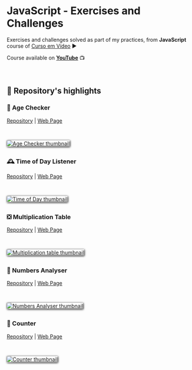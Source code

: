 # JavaScript - Exercises and Challenges

Exercises and challenges solved as part of my practices, from **JavaScript** course of [Curso em Vídeo](http://www.cursoemvideo.com) ▶️

Course available on [**YouTube**](https://www.youtube.com/playlist?list=PLntvgXM11X6pi7mW0O4ZmfUI1xDSIbmTm) 📺<br>
<br>
<br>

## 🔆 Repository's highlights


### 🎂 Age Checker
[Repository](https://github.com/marcosr3000/javascript_exercicios_desafios/tree/main/aulas/aula12_ex/ex015_verificar_idade) | [Web Page](https://marcosr3000.github.io/javascript_exercicios_desafios/aulas/aula12_ex/ex015_verificar_idade/)

<br>

[<img style="box-shadow: 1px 1px 5px black" src="https://github.com/marcosr3000/javascript_exercicios_desafios/blob/main/aulas/aula12_ex/ex015_verificar_idade/age-thumb.jpg?raw=true" alt="Age Checker thumbnail">](https://marcosr3000.github.io/javascript_exercicios_desafios/aulas/aula12_ex/ex015_verificar_idade/)

<!---When you fill the year field, select a gender and press the check button, the page give to you the current age (based on current year) and a picture of an average person with this age.-->

##

### 🕰️ Time of Day Listener
[Repository](https://github.com/marcosr3000/javascript_exercicios_desafios/tree/main/aulas/aula12_ex/ex014_hora_dia) | [Web Page](https://marcosr3000.github.io/javascript_exercicios_desafios/aulas/aula12_ex/ex014_hora_dia/)

<br>

[<img style="box-shadow: 1px 1px 5px black" src="https://github.com/marcosr3000/javascript_exercicios_desafios/blob/main/aulas/aula12_ex/ex014_hora_dia/hour-thumb.jpg?raw=true" alt="Time of Day thumbnail">](https://marcosr3000.github.io/javascript_exercicios_desafios/aulas/aula12_ex/ex014_hora_dia/)

<!---This web page contains links to my social medias shown in a mocked up mobile phone screen. I worked with iframes, responsive design, CSS transitions and animations.-->

##

### ❎ Multiplication Table
[Repository](https://github.com/marcosr3000/javascript_exercicios_desafios/tree/main/aulas/aula14_ex/ex017_tabuada) | [Web Page](https://marcosr3000.github.io/javascript_exercicios_desafios/aulas/aula14_ex/ex017_tabuada/)

<br>

[<img style="box-shadow: 1px 1px 5px black" src="https://github.com/marcosr3000/javascript_exercicios_desafios/blob/main/aulas/aula14_ex/ex017_tabuada/table-thumb.jpg?raw=true" alt="Multiplication table thumbnail">](https://marcosr3000.github.io/javascript_exercicios_desafios/aulas/aula14_ex/ex017_tabuada/)

<!---This web page contains links to my social medias shown in a mocked up mobile phone screen. I worked with iframes, responsive design, CSS transitions and animations.-->

##

### 🔢 Numbers Analyser
[Repository](https://github.com/marcosr3000/javascript_exercicios_desafios/tree/main/aulas/aula16_ex/ex18_arrays) | [Web Page](https://marcosr3000.github.io/javascript_exercicios_desafios/aulas/aula16_ex/ex18_arrays/)

<br>

[<img style="box-shadow: 1px 1px 5px black" src="https://github.com/marcosr3000/javascript_exercicios_desafios/blob/main/aulas/aula16_ex/ex18_arrays/numbers-thumb.jpg?raw=true" alt="Numbers Analyser thumbnail">](https://marcosr3000.github.io/javascript_exercicios_desafios/aulas/aula16_ex/ex18_arrays/)

<!---This web page contains links to my social medias shown in a mocked up mobile phone screen. I worked with iframes, responsive design, CSS transitions and animations.-->

##

### 🏁 Counter
[Repository](https://github.com/marcosr3000/javascript_exercicios_desafios/tree/main/aulas/aula14_ex/ex016_contador) | [Web Page](https://marcosr3000.github.io/javascript_exercicios_desafios/aulas/aula14_ex/ex016_contador/)

<br>

[<img style="box-shadow: 1px 1px 5px black" src="https://github.com/marcosr3000/javascript_exercicios_desafios/blob/main/aulas/aula14_ex/ex016_contador/counter-thumb.jpg?raw=true" alt="Counter thumbnail">](https://marcosr3000.github.io/javascript_exercicios_desafios/aulas/aula14_ex/ex016_contador/)

<!---This web page contains links to my social medias shown in a mocked up mobile phone screen. I worked with iframes, responsive design, CSS transitions and animations.-->

